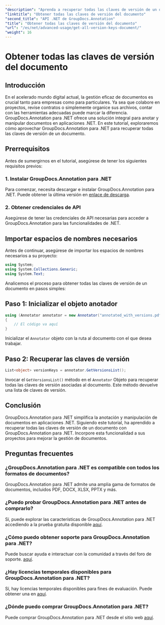 ```yaml
---
"description": "Aprenda a recuperar todas las claves de versión de un documento con GroupDocs.Annotation para .NET. Mejore sus capacidades de gestión documental con esta completa herramienta."
"linktitle": "Obtener todas las claves de versión del documento"
"second_title": "API .NET de GroupDocs.Annotation"
"title": "Obtener todas las claves de versión del documento"
"url": "/es/net/advanced-usage/get-all-version-keys-document/"
"weight": 16
---
```


# Obtener todas las claves de versión del documento

## Introducción
En el acelerado mundo digital actual, la gestión eficaz de documentos es crucial tanto para empresas como para particulares. Ya sea que colabore en proyectos, revise contratos o simplemente organice sus archivos, contar con las herramientas adecuadas puede marcar la diferencia. GroupDocs.Annotation para .NET ofrece una solución integral para anotar y manipular documentos en aplicaciones .NET. En este tutorial, exploraremos cómo aprovechar GroupDocs.Annotation para .NET para recuperar todas las claves de versión de un documento.
## Prerrequisitos
Antes de sumergirnos en el tutorial, asegúrese de tener los siguientes requisitos previos:
### 1. Instalar GroupDocs.Annotation para .NET
Para comenzar, necesita descargar e instalar GroupDocs.Annotation para .NET. Puede obtener la última versión en [enlace de descarga](https://releases.groupdocs.com/annotation/net/).
### 2. Obtener credenciales de API
Asegúrese de tener las credenciales de API necesarias para acceder a GroupDocs.Annotation para las funcionalidades de .NET.

## Importar espacios de nombres necesarios
Antes de continuar, asegúrese de importar los espacios de nombres necesarios a su proyecto:
```csharp
using System;
using System.Collections.Generic;
using System.Text;
```

Analicemos el proceso para obtener todas las claves de versión de un documento en pasos simples:
## Paso 1: Inicializar el objeto anotador
```csharp
using (Annotator annotator = new Annotator("annotated_with_versions.pdf"))
{
    // El código va aquí
}
```
Inicializar el `Annotator` objeto con la ruta al documento con el que desea trabajar.
## Paso 2: Recuperar las claves de versión
```csharp
List<object> versionKeys = annotator.GetVersionsList();
```
Invocar el `GetVersionsList()` método en el `Annotator` Objeto para recuperar todas las claves de versión asociadas al documento. Este método devuelve una lista de claves de versión.

## Conclusión
GroupDocs.Annotation para .NET simplifica la anotación y manipulación de documentos en aplicaciones .NET. Siguiendo este tutorial, ha aprendido a recuperar todas las claves de versión de un documento con GroupDocs.Annotation para .NET. Incorpore esta funcionalidad a sus proyectos para mejorar la gestión de documentos.
## Preguntas frecuentes
### ¿GroupDocs.Annotation para .NET es compatible con todos los formatos de documentos?
GroupDocs.Annotation para .NET admite una amplia gama de formatos de documentos, incluidos PDF, DOCX, XLSX, PPTX y más.
### ¿Puedo probar GroupDocs.Annotation para .NET antes de comprarlo?
Sí, puede explorar las características de GroupDocs.Annotation para .NET accediendo a la prueba gratuita disponible [aquí](https://releases.groupdocs.com/).
### ¿Cómo puedo obtener soporte para GroupDocs.Annotation para .NET?
Puede buscar ayuda e interactuar con la comunidad a través del foro de soporte. [aquí](https://forum.groupdocs.com/c/annotation/10).
### ¿Hay licencias temporales disponibles para GroupDocs.Annotation para .NET?
Sí, hay licencias temporales disponibles para fines de evaluación. Puede obtener una en [aquí](https://purchase.groupdocs.com/temporary-license/).
### ¿Dónde puedo comprar GroupDocs.Annotation para .NET?
Puede comprar GroupDocs.Annotation para .NET desde el sitio web [aquí](https://purchase.groupdocs.com/buy).